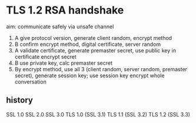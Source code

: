 # TLS 1.2 RSA handshake
aim: communicate safely via unsafe channel

1. A give protocol version, generate client random, encrypt method
2. B confirm encrypt method, digital certificate, server random
3. A validate certificate, generate premaster secret, use public key in certificate encrypt secret
4. B use private key, calc premaster secret
5. By encrypt method, use all 3 (client random, server random, premaster secret), generate session key; use session key encrypt whole conversation

## history
SSL 1.0
SSL 2.0
SSL 3.0
TLS 1.0 (SSL 3.1)
TLS 1.1 (SSL 3.2)
TLS 1.2 (SSL 3.3)
































